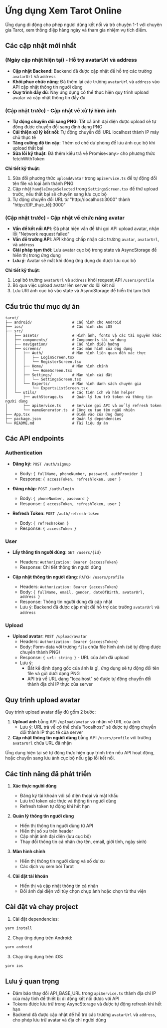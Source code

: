 # Ứng dụng Xem Tarot Online

Ứng dụng di động cho phép người dùng kết nối và trò chuyện 1-1 với chuyên gia Tarot, xem thông điệp hàng ngày và tham gia nhiệm vụ tích điểm.

## Các cập nhật mới nhất

### (Ngày cập nhật hiện tại) - Hỗ trợ avatarUrl và address

- **Cập nhật Backend**: Backend đã được cập nhật để hỗ trợ các trường `avatarUrl` và `address`
- **Khôi phục chức năng**: Đã thêm lại các trường `avatarUrl` và `address` vào API cập nhật thông tin người dùng
- **Quy trình đầy đủ**: Nay ứng dụng có thể thực hiện quy trình upload avatar và cập nhật thông tin đầy đủ

### (Cập nhật trước) - Cập nhật về xử lý hình ảnh

- **Tự động chuyển đổi sang PNG**: Tất cả ảnh đại diện được upload sẽ tự động được chuyển đổi sang định dạng PNG
- **Cải thiện xử lý kết nối**: Tự động chuyển đổi URL localhost thành IP máy chủ thực tế
- **Tăng cường độ tin cậy**: Thêm cơ chế dự phòng để lưu ảnh cục bộ khi upload thất bại
- **Sửa lỗi kỹ thuật**: Đã thêm kiểu trả về Promise\<any\> cho phương thức fetchWithToken

**Chi tiết kỹ thuật**:
1. Sửa đổi phương thức `uploadAvatar` trong `apiService.ts` để tự động đổi tên file và loại ảnh thành PNG
2. Cập nhật `handleImageSelected` trong `SettingsScreen.tsx` để thử upload trước, nếu thất bại sẽ chuyển sang lưu cục bộ
3. Tự động chuyển đổi URL từ "http://localhost:3000" thành "http://[IP_thực_tế]:3000"

### (Cập nhật trước) - Cập nhật về chức năng avatar

- **Vấn đề kết nối API**: Đã phát hiện vấn đề khi gọi API upload avatar, nhận lỗi "Network request failed"
- **Vấn đề trường API**: API không chấp nhận các trường `avatar`, `avatarUrl`, và `address`
- **Giải pháp tạm thời**: Lưu avatar cục bộ trong state và AsyncStorage để hiển thị trong ứng dụng
- **Lưu ý**: Avatar sẽ mất khi đóng ứng dụng do được lưu cục bộ

**Chi tiết kỹ thuật**:
1. Loại bỏ trường `avatarUrl` và `address` khỏi request API `/users/profile`
2. Bỏ qua việc upload avatar lên server do lỗi kết nối
3. Lưu URI ảnh cục bộ vào state và AsyncStorage để hiển thị tạm thời

## Cấu trúc thư mục dự án

```
tarot/
├── android/                  # Cấu hình cho Android
├── ios/                      # Cấu hình cho iOS
├── src/
│   ├── assets/               # Hình ảnh, fonts và các tài nguyên khác
│   ├── components/           # Components tái sử dụng
│   ├── navigation/           # Cấu hình điều hướng
│   ├── screens/              # Các màn hình của ứng dụng
│   │   ├── Auth/             # Màn hình liên quan đến xác thực
│   │   │   ├── LoginScreen.tsx
│   │   │   └── RegisterScreen.tsx
│   │   ├── Home/             # Màn hình chính
│   │   │   └── HomeScreen.tsx
│   │   ├── Settings/         # Màn hình cài đặt
│   │   │   └── SettingsScreen.tsx
│   │   └── Experts/          # Màn hình danh sách chuyên gia
│   │       └── ExpertsListScreen.tsx
│   └── utils/                # Các tiện ích và hàm helper
│       ├── authStorage.ts    # Quản lý lưu trữ token và thông tin người dùng
│       ├── apiService.ts     # Service gọi API và xử lý refresh token
│       └── nameGenerator.ts  # Công cụ tạo tên ngẫu nhiên
├── App.tsx                   # Điểm vào của ứng dụng
├── package.json              # Quản lý dependencies
└── README.md                 # Tài liệu dự án
```

## Các API endpoints

### Authentication

- **Đăng ký**: `POST /auth/signup`
  - Body: `{ fullName, phoneNumber, password, authProvider }`
  - Response: `{ accessToken, refreshToken, user }`

- **Đăng nhập**: `POST /auth/login`
  - Body: `{ phoneNumber, password }`
  - Response: `{ accessToken, refreshToken, user }`

- **Refresh Token**: `POST /auth/refresh-token`
  - Body: `{ refreshToken }`
  - Response: `{ accessToken }`

### User

- **Lấy thông tin người dùng**: `GET /users/{id}`
  - Headers: `Authorization: Bearer {accessToken}`
  - Response: Chi tiết thông tin người dùng

- **Cập nhật thông tin người dùng**: `PATCH /users/profile`
  - Headers: `Authorization: Bearer {accessToken}`
  - Body: `{ fullName, email, gender, dateOfBirth, avatarUrl, address }`
  - Response: Thông tin người dùng đã cập nhật
  - Lưu ý: Backend đã được cập nhật để hỗ trợ các trường `avatarUrl` và `address`

### Upload

- **Upload avatar**: `POST /upload/avatar`
  - Headers: `Authorization: Bearer {accessToken}`
  - Body: Form-data với trường `file` chứa file hình ảnh (sẽ tự động được chuyển thành PNG)
  - Response: `{ url: string }` - URL của ảnh đã upload
  - Lưu ý: 
    - Bất kể định dạng gốc của ảnh là gì, ứng dụng sẽ tự động đổi tên file và gửi dưới dạng PNG
    - API trả về URL dạng "localhost" sẽ được tự động chuyển đổi thành địa chỉ IP thực của server

## Quy trình upload avatar

Quy trình upload avatar đầy đủ gồm 2 bước:

1. **Upload ảnh** bằng API `/upload/avatar` và nhận về URL của ảnh
    - Lưu ý: URL trả về có thể chứa "localhost" sẽ được tự động chuyển đổi thành IP thực tế của server
2. **Cập nhật thông tin người dùng** bằng API `/users/profile` với trường `avatarUrl` chứa URL đã nhận

Ứng dụng hiện tại sẽ tự động thực hiện quy trình trên nếu API hoạt động, hoặc chuyển sang lưu ảnh cục bộ nếu gặp lỗi kết nối.

## Các tính năng đã phát triển

1. **Xác thực người dùng**
   - Đăng ký tài khoản với số điện thoại và mật khẩu
   - Lưu trữ token xác thực và thông tin người dùng
   - Refresh token tự động khi hết hạn

2. **Quản lý thông tin người dùng**
   - Hiển thị thông tin người dùng từ API
   - Hiển thị số xu trên header
   - Cập nhật ảnh đại diện (lưu cục bộ)
   - Thay đổi thông tin cá nhân (họ tên, email, giới tính, ngày sinh)

3. **Màn hình chính**
   - Hiển thị thông tin người dùng và số dư xu
   - Các dịch vụ xem bói Tarot

4. **Cài đặt tài khoản**
   - Hiển thị và cập nhật thông tin cá nhân
   - Đổi ảnh đại diện với tùy chọn chụp ảnh hoặc chọn từ thư viện

## Cài đặt và chạy project

1. Cài đặt dependencies:

```bash
yarn install
```

2. Chạy ứng dụng trên Android:

```bash
yarn android
```

3. Chạy ứng dụng trên iOS:

```bash
yarn ios
```

## Lưu ý quan trọng

- Đảm bảo thay đổi API_BASE_URL trong `apiService.ts` thành địa chỉ IP của máy tính để thiết bị di động kết nối được với API
- Tokens được lưu trữ trong AsyncStorage và được tự động refresh khi hết hạn
- Backend đã được cập nhật để hỗ trợ các trường `avatarUrl` và `address`, cho phép lưu trữ avatar và địa chỉ người dùng